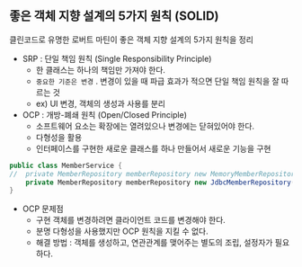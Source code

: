 ## 좋은 객체 지향 설계의 5가지 원칙 (SOLID)

클린코드로 유명한 로버트 마틴이 좋은 객체 지향 설계의 5가지 원칙을 정리

- SRP : 단일 책임 원칙 (Single Responsibility Principle)
	- 한 클래스는 하나의 책임만 가져야 한다.
	- `중요한 기준은 변경` . 변경이 있을 때 파급 효과가 적으면 단일 책임 원칙을 잘 따르는 것
	- ex) UI 변경, 객체의 생성과 사용를 분리
- OCP : 개방-폐쇄 원칙 (Open/Closed Principle)
	- 소프트웨어 요소는 확장에는 열려있으나 변경에는 닫혀있어야 한다.
	- 다형성을 활용
	- 인터페이스를 구현한 새로운 클래스를 하나 만들어서 새로운 기능을 구현

```java
public class MemberService {
//	private MemberRepository memberRepository new MemoryMemberRepository();
	private MemberRepository memberRepository new JdbcMemberRepository();
}
```

- OCP 문제점
	- 구현 객체를 변경하려면 클라이언트 코드를 변경해야 한다.
	- 분명 다형성을 사용했지만 OCP 원칙을 지킬 수 없다.
	- 해결 방법 : 객체를 생성하고, 연관관계를 맺어주는 별도의 조립, 설정자가 필요하다.
